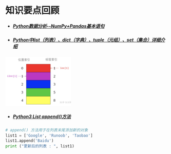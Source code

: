 # 知识要点回顾

- ##### [Python数据分析--NumPy+Pandas基本语句](https://zhuanlan.zhihu.com/p/94267916)

- ##### [Python中list（列表）、dict（字典）、tuple（元组）、set（集合）详细介绍](https://zhuanlan.zhihu.com/p/59740559)


<img src="Untitled.assets/image-20200913121207633.png" alt="image-20200913121207633" style="zoom:20%;" />

- ##### [Python3 List append()方法](https://www.runoob.com/python3/python3-att-list-append.html)


```python
# append() 方法用于在列表末尾添加新的对象
list1 = ['Google', 'Runoob', 'Taobao']
list1.append('Baidu')
print ("更新后的列表 : ", list1)
```